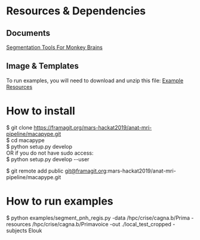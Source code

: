 # Resources & Dependencies

## Documents
[Segmentation Tools For Monkey Brains](https://docs.google.com/document/d/11zeyjY46AsLZcf-Y5Q_LjIoE_aYkN8DaLwZIElF2ctE/edit)

## Image & Templates

To run examples, you will need to download and unzip this file:
[Example Resources](https://cloud.int.univ-amu.fr/index.php/s/8bCJ5CWWPfHRyHs)


# How to install

$ git clone https://framagit.org/mars-hackat2019/anat-mri-pipeline/macapype.git  
$ cd macapype  
$ python setup.py develop  
OR if you do not have sudo access:  
$ python setup.py develop --user  

$ git remote add public git@framagit.org:mars-hackat2019/anat-mri-pipeline/macapype.git

# How to run examples
$ python examples/segment_pnh_regis.py -data /hpc/crise/cagna.b/Prima  -resources /hpc/crise/cagna.b/Primavoice  -out ./local_test_cropped -subjects Elouk



